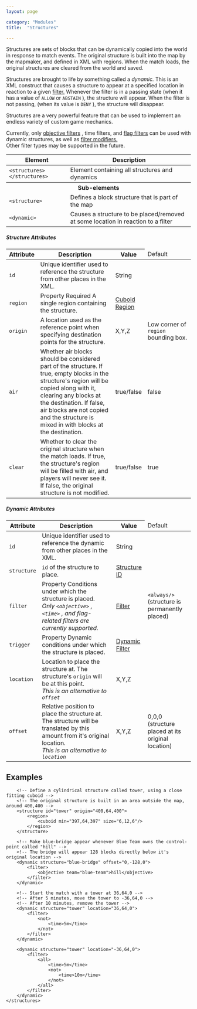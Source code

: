 ```yaml
---
layout: page

category: "Modules"
title:  "Structures"

---
```



<p>
  Structures are sets of blocks that can be dynamically copied into the world in response to match events.
  The original structure is built into the map by the mapmaker, and defined in XML with regions.
  When the match loads, the original structures are cleared from the world and saved.
</p>
<p>
  Structures are brought to life by something called a
  <em>dynamic.</em>
  This is an XML construct that causes a structure to appear at a specified location in reaction to a given
  <a href='/modules/filters'>filter.</a>
  Whenever the filter is in a passing state (when it has a value of
  <code>ALLOW</code>
  or
  <code>ABSTAIN</code>
  ), the structure will appear.
  When the filter is not passing, (when its value is
  <code>DENY</code>
  ), the structure will disappear.
</p>
<p>
  Structures are a very powerful feature that can be used to implement an endless variety of custom game mechanics.
</p>
<div class='alert alert-warning alert-small'>
  <div class='clearfix'>
    <i class='fa fa-2x fa-exclamation-triangle'></i>
    <p class='alert-content'>
      Currently, only
      <a href='/modules/filters#objectiveFilter'>objective filters</a>
      , time filters, and
      <a href='/modules/filters#flagFilter'>flag filters</a>
      can be used with dynamic structures, as well as
      <a href='/modules/filters#filterModifiers'>filter modifiers.</a>
      <br>
      Other filter types may be supported in the future.
    </p>
  </div>
</div>
<div class='table-responsive'>
  <table class='table table-striped table-condensed'>
    <thead>
      <tr>
        <th>Element</th>
        <th>Description</th>
      </tr>
    </thead>
    <tbody>
      <tr>
        <td>
          <span class='highlight'>
            <code>&lt;structures&gt; &lt;/structures&gt;</code>
          </span>
        </td>
        <td>
          Element containing all structures and dynamics
        </td>
      </tr>
      <tr>
        <th colspan='2'>Sub-elements</th>
      </tr>
      <tr>
        <td>
          <span class='highlight'>
            <code>&lt;structure&gt;</code>
          </span>
        </td>
        <td>Defines a block structure that is part of the map</td>
      </tr>
      <tr>
        <td>
          <span class='highlight'>
            <code>&lt;dynamic&gt;</code>
          </span>
        </td>
        <td>Causes a structure to be placed/removed at some location in reaction to a filter</td>
      </tr>
    </tbody>
  </table>
</div>
<h5 id='structureAttributes'>Structure Attributes</h5>
<div class='table-responsive'>
  <table class='table table-striped table-condensed'>
    <thead>
      <tr>
        <th>Attribute</th>
        <th>Description</th>
        <th width='15%'>Value</th>
        <td width='25%'>Default</td>
      </tr>
    </thead>
    <tbody>
      <tr id='structureId'>
        <td>
          <code>id</code>
        </td>
        <td>Unique identifier used to reference the structure from other places in the XML.</td>
        <td>
          <span class='label label-primary'>String</span>
        </td>
        <td></td>
      </tr>
      <tr>
        <td>
          <code>region</code>
        </td>
        <td>
          <span class='label label-default' title='Can be an attribute or sub-element.'>Property</span>
          <span class='label label-danger'>Required</span>
          A single region containing the structure.
        </td>
        <td>
          <a href='/modules/regions'>Cuboid Region</a>
        </td>
        <td></td>
      </tr>
      <tr>
        <td>
          <code>origin</code>
        </td>
        <td>
          A location used as the reference point when specifying destination points for the structure.
        </td>
        <td>
          <span class='label label-primary'>X,Y,Z</span>
        </td>
        <td>
          Low corner of
          <code>region</code>
          bounding box.
        </td>
      </tr>
      <tr>
        <td>
          <code>air</code>
        </td>
        <td>
          Whether air blocks should be considered part of the structure.
          If true, empty blocks in the structure's region will be copied along with it, clearing any blocks at the destination.
          If false, air blocks are not copied and the structure is mixed in with blocks at the destination.
        </td>
        <td>
          <span class='label label-primary'>true/false</span>
        </td>
        <td>false</td>
      </tr>
      <tr>
        <td>
          <code>clear</code>
        </td>
        <td>
          Whether to clear the original structure when the match loads.
          If true, the structure's region will be filled with air, and players will never see it.
          If false, the original structure is not modified.
        </td>
        <td>
          <span class='label label-primary'>true/false</span>
        </td>
        <td>true</td>
      </tr>
    </tbody>
  </table>
</div>
<h5 id='dynamicAttributes'>Dynamic Attributes</h5>
<div class='table-responsive'>
  <table class='table table-striped table-condensed'>
    <thead>
      <tr>
        <th>Attribute</th>
        <th>Description</th>
        <th width='15%'>Value</th>
        <td width='25%'>Default</td>
      </tr>
    </thead>
    <tbody>
      <tr>
        <td>
          <code>id</code>
        </td>
        <td>Unique identifier used to reference the dynamic from other places in the XML.</td>
        <td>
          <span class='label label-primary'>String</span>
        </td>
        <td></td>
      </tr>
      <tr>
        <td>
          <code>structure</code>
        </td>
        <td>
          <code>id</code>
          of the structure to place.
        </td>
        <td>
          <a href='#structureId'>Structure ID</a>
        </td>
        <td></td>
      </tr>
      <tr>
        <td>
          <code>filter</code>
        </td>
        <td>
          <span class='label label-default' title='Can be either this attribute or a sub-element.'>Property</span>
          Conditions under which the structure is placed.
          <br>
          <em>
            Only
            <code>&lt;objective&gt;</code>
            ,
            <code>&lt;time&gt;</code>
            , and flag-related filters are currently supported.
          </em>
        </td>
        <td>
          <a href='/modules/filters'>Filter</a>
        </td>
        <td>
          <code>&lt;always/&gt;</code>
          <br>
          (structure is permanently placed)
        </td>
      </tr>
      <tr>
        <td>
          <code>trigger</code>
        </td>
        <td>
          <span class='label label-default' title='Can be either this attribute or a sub-element.'>Property</span>
          Dynamic conditions under which the structure is placed.
        </td>
        <td>
          <a href='/modules/filters'>Dynamic Filter</a>
        </td>
        <td></td>
      </tr>
      <tr>
        <td>
          <code>location</code>
        </td>
        <td>
          Location to place the structure at. The structure's
          <code>origin</code>
          will be at this point.
          <br>
          <em>
            This is an alternative to
            <code>offset</code>
          </em>
        </td>
        <td>
          <span class='label label-primary'>X,Y,Z</span>
        </td>
        <td></td>
      </tr>
      <tr>
        <td>
          <code>offset</code>
        </td>
        <td>
          Relative position to place the structure at.
          The structure will be translated by this amount from it's original location.
          <br>
          <em>
            This is an alternative to
            <code>location</code>
          </em>
        </td>
        <td>
          <span class='label label-primary'>X,Y,Z</span>
        </td>
        <td>
          0,0,0
          <br>
          (structure placed at its original location)
        </td>
      </tr>
    </tbody>
  </table>
</div>
<h2 id='examples'>Examples</h2>
    <structures>
        <!-- Define a 25x2x7 cuboid structure called blue-bridge -->
        <!-- The original structure is high in the sky around 0,0 -->
        <structure id="blue-bridge" air="false">
            <region>
                <cuboid min="0,192,0" size="25,2,7"/>
            </region>
        </structure>

        <!-- Define a cylindrical structure called tower, using a close fitting cuboid -->
        <!-- The original structure is built in an area outside the map, around 400,400 -->
        <structure id="tower" origin="400,64,400">
            <region>
                <cuboid min="397,64,397" size="6,12,6"/>
            </region>
        </structure>

        <!-- Make blue-bridge appear whenever Blue Team owns the control-point called "hill" -->
        <!-- The bridge will appear 128 blocks directly below it's original location -->
        <dynamic structure="blue-bridge" offset="0,-128,0">
            <filter>
                <objective team="blue-team">hill</objective>
            </filter>
        </dynamic>

        <!-- Start the match with a tower at 36,64,0 -->
        <!-- After 5 minutes, move the tower to -36,64,0 -->
        <!-- After 10 minutes, remove the tower -->
        <dynamic structure="tower" location="36,64,0">
            <filter>
                <not>
                    <time>5m</time>
                </not>
            </filter>
        </dynamic>

        <dynamic structure="tower" location="-36,64,0">
            <filter>
                <all>
                    <time>5m</time>
                    <not>
                        <time>10m</time>
                    </not>
                </all>
            </filter>
        </dynamic>
    </structures>

